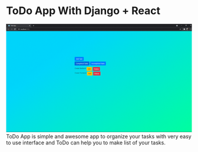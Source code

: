 # ToDo App With Django + React
![GIF](https://github.com/ankit80570/todo/blob/master/todo.gif)
ToDo App is simple and awesome app to organize your tasks with very easy to use interface and ToDo can help you to make list of your tasks.

